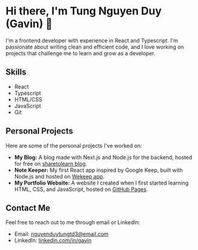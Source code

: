 # Hi there, I'm Tung Nguyen Duy (Gavin) 👋

I'm a frontend developer with experience in React and Typescript. I'm passionate about writing clean and efficient code, and I love working on projects that challenge me to learn and grow as a developer.

## Skills

- React
- Typescript
- HTML/CSS
- JavaScript
- Git

## Personal Projects

Here are some of the personal projects I've worked on:

- **My Blog:** A blog made with Next.js and Node.js for the backend, hosted for free on [sharetolearn blog](https://sharetolearn.vercel.app/).
- **Note Keeper:** My first React app inspired by Google Keep, built with Node.js and hosted on [Wekeep app](https://wekeep.onrender.com/).
- **My Portfolio Website:** A website I created when I first started learning HTML, CSS, and JavaScript, hosted on [GitHub Pages](https://pages.github.com/).

## Contact Me

Feel free to reach out to me through email or LinkedIn:

- Email: nguyenduytungtd3@email.com
- LinkedIn: [linkedin.com/in/gavin](https://www.linkedin.com/in/gavinnguyen/)

